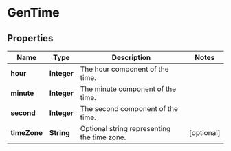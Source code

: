 

# GenTime


## Properties

| Name | Type | Description | Notes |
|------------ | ------------- | ------------- | -------------|
|**hour** | **Integer** | The hour component of the time. |  |
|**minute** | **Integer** | The minute component of the time. |  |
|**second** | **Integer** | The second component of the time. |  |
|**timeZone** | **String** | Optional string representing the time zone. |  [optional] |



